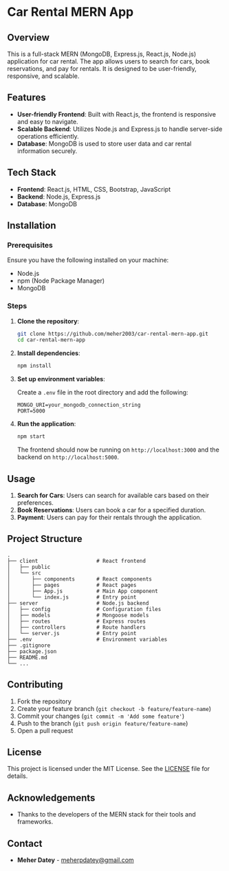 # Car Rental MERN App

## Overview

This is a full-stack MERN (MongoDB, Express.js, React.js, Node.js) application for car rental. The app allows users to search for cars, book reservations, and pay for rentals. It is designed to be user-friendly, responsive, and scalable.

## Features

- **User-friendly Frontend**: Built with React.js, the frontend is responsive and easy to navigate.
- **Scalable Backend**: Utilizes Node.js and Express.js to handle server-side operations efficiently.
- **Database**: MongoDB is used to store user data and car rental information securely.

## Tech Stack

- **Frontend**: React.js, HTML, CSS, Bootstrap, JavaScript
- **Backend**: Node.js, Express.js
- **Database**: MongoDB

## Installation

### Prerequisites

Ensure you have the following installed on your machine:

- Node.js
- npm (Node Package Manager)
- MongoDB

### Steps

1. **Clone the repository**:
    ```bash
    git clone https://github.com/meher2003/car-rental-mern-app.git
    cd car-rental-mern-app
    ```

2. **Install dependencies**:
    ```bash
    npm install
    ```

3. **Set up environment variables**:

   Create a `.env` file in the root directory and add the following:
    ```env
    MONGO_URI=your_mongodb_connection_string
    PORT=5000
    ```

4. **Run the application**:
    ```bash
    npm start
    ```

   The frontend should now be running on `http://localhost:3000` and the backend on `http://localhost:5000`.

## Usage

1. **Search for Cars**: Users can search for available cars based on their preferences.
2. **Book Reservations**: Users can book a car for a specified duration.
3. **Payment**: Users can pay for their rentals through the application.

## Project Structure

```plaintext
.
├── client                   # React frontend
│   ├── public
│   └── src
│       ├── components       # React components
│       ├── pages            # React pages
│       ├── App.js           # Main App component
│       └── index.js         # Entry point
├── server                   # Node.js backend
│   ├── config               # Configuration files
│   ├── models               # Mongoose models
│   ├── routes               # Express routes
│   ├── controllers          # Route handlers
│   └── server.js            # Entry point
├── .env                     # Environment variables
├── .gitignore
├── package.json
├── README.md
└── ...
```
## Contributing

1. Fork the repository
2. Create your feature branch (`git checkout -b feature/feature-name`)
3. Commit your changes (`git commit -m 'Add some feature'`)
4. Push to the branch (`git push origin feature/feature-name`)
5. Open a pull request

## License

This project is licensed under the MIT License. See the [LICENSE](LICENSE) file for details.

## Acknowledgements

- Thanks to the developers of the MERN stack for their tools and frameworks.

## Contact

- **Meher Datey** - [meherpdatey@gmail.com](mailto:meherpdatey@gmail.com)

```
